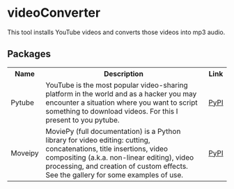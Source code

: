 # videoConverter
This tool installs YouTube videos and converts those videos into mp3 audio.

## Packages
<table class="tg">
  <tr>
    <th class="tg-yw4l"><b>Name</b></th>
    <th class="tg-yw4l"><b>Description</b></th>
    <th class="tg-yw4l"><b>Link</b></th>
  </tr>
  <tr>
    <td class="tg-yw4l">Pytube</td>
    <td class="tg-yw4l">YouTube is the most popular video-sharing platform in the world and as a hacker you may encounter a situation where you want to script something to download videos. For this I present to you pytube.</td>
    <td class="tg-yw4l"><a href="https://pypi.org/project/pytube/">
      <p>PyPI</p>
    </a></td>
  </tr>
  
  <tr>
    <td class="tg-yw4l">Moveipy</td>
    <td class="tg-yw4l">MoviePy (full documentation) is a Python library for video editing: cutting, concatenations, title insertions, video compositing (a.k.a. non-linear editing), video processing, and creation of custom effects. See the gallery for some examples of use.</td></td>
    <td class="tg-yw4l"><a href="https://pypi.org/project/moviepy/">
     <p>PyPI</p>
    </a></td>
  </tr>
